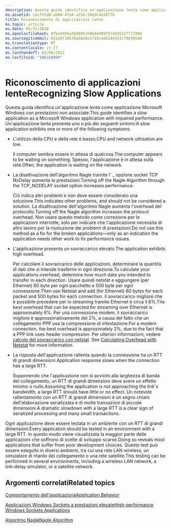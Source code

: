 ```yaml
---
description: Questa guida identifica un'applicazione lenta come applicazione Microsoft Windows con prestazioni non associate.
ms.assetid: cacf55d8-ab64-47a4-a55b-59a3c4e3877b
title: Riconoscimento di applicazioni lente
ms.topic: article
ms.date: 05/31/2018
ms.openlocfilehash: 07be9484a3b08951b8b64989757459531ff72906
ms.sourcegitcommit: 831e8f3db78ab820e1710cede244553c70e50500
ms.translationtype: MT
ms.contentlocale: it-IT
ms.lasthandoff: 01/08/2021
ms.locfileid: "106316999"
---
```

# <a name="recognizing-slow-applications"></a><span data-ttu-id="53397-103">Riconoscimento di applicazioni lente</span><span class="sxs-lookup"><span data-stu-id="53397-103">Recognizing Slow Applications</span></span>

<span data-ttu-id="53397-104">Questa guida identifica un'applicazione *lenta* come applicazione Microsoft Windows con prestazioni non associate.</span><span class="sxs-lookup"><span data-stu-id="53397-104">This guide identifies a *slow* application as a Microsoft Windows application with impaired performance.</span></span> <span data-ttu-id="53397-105">Un'applicazione lenta presenta uno o più dei seguenti sintomi:</span><span class="sxs-lookup"><span data-stu-id="53397-105">A slow application exhibits one or more of the following symptoms:</span></span>

-   <span data-ttu-id="53397-106">L'utilizzo della CPU e della rete è basso.</span><span class="sxs-lookup"><span data-stu-id="53397-106">CPU and network utilization are low.</span></span>

    <span data-ttu-id="53397-107">Il computer sembra essere in attesa di qualcosa.</span><span class="sxs-lookup"><span data-stu-id="53397-107">The computer appears to be waiting on something.</span></span> <span data-ttu-id="53397-108">Spesso, l'applicazione è in attesa sulla rete.</span><span class="sxs-lookup"><span data-stu-id="53397-108">Often, the application is waiting on the network.</span></span>

-   <span data-ttu-id="53397-109">La disattivazione dell'algoritmo Nagle tramite l' \_ opzione socket TCP NoDelay aumenta le prestazioni.</span><span class="sxs-lookup"><span data-stu-id="53397-109">Turning off the Nagle Algorithm through the TCP\_NODELAY socket option increases performance.</span></span>

    <span data-ttu-id="53397-110">Ciò indica altri problemi e non deve essere considerato una soluzione.</span><span class="sxs-lookup"><span data-stu-id="53397-110">This indicates other problems, and should not be considered a solution.</span></span> <span data-ttu-id="53397-111">La disattivazione dell'algoritmo Nagle aumenta l'overhead del protocollo.</span><span class="sxs-lookup"><span data-stu-id="53397-111">Turning off the Nagle algorithm increases the protocol overhead.</span></span> <span data-ttu-id="53397-112">Non usare questo metodo come correzione per le applicazioni interrotte, solo per indicare che l'applicazione necessita di altro lavoro per la risoluzione dei problemi di prestazioni.</span><span class="sxs-lookup"><span data-stu-id="53397-112">Do not use this method as a fix for the broken applications—only as an indication the application needs other work to fix performance issues.</span></span>

-   <span data-ttu-id="53397-113">L'applicazione presenta un sovraccarico elevato.</span><span class="sxs-lookup"><span data-stu-id="53397-113">The application exhibits high overhead.</span></span>

    <span data-ttu-id="53397-114">Per calcolare il sovraccarico delle applicazioni, determinare la quantità di dati che si intende trasferire in ogni direzione.</span><span class="sxs-lookup"><span data-stu-id="53397-114">To calculate your applications overhead, determine how much data you intended to transfer in each direction.</span></span> <span data-ttu-id="53397-115">Usare quindi netstat e aggiungere (per Ethernet) 60 byte per ogni pacchetto e 500 byte per ogni connessione.</span><span class="sxs-lookup"><span data-stu-id="53397-115">Then use Netstat and add (for Ethernet) 60 bytes for each packet and 500 bytes for each connection.</span></span> <span data-ttu-id="53397-116">Il sovraccarico migliore che è possibile prevedere per lo streaming tramite Ethernet è circa il 6%.</span><span class="sxs-lookup"><span data-stu-id="53397-116">The best overhead that can be expected for streaming over Ethernet is approximately 6%.</span></span> <span data-ttu-id="53397-117">Per una connessione modem, il sovraccarico migliore è approssimativamente del 2%, a causa del fatto che un collegamento PPP usa la compressione di intestazione.</span><span class="sxs-lookup"><span data-stu-id="53397-117">For a modem connection, the best overhead is approximately 2%, due to the fact that a PPP link uses header compression.</span></span> <span data-ttu-id="53397-118">Per ulteriori informazioni, vedere [calcolo del sovraccarico con netstat](calculating-overhead-with-netstat-2.md) .</span><span class="sxs-lookup"><span data-stu-id="53397-118">See [Calculating Overhead with Netstat](calculating-overhead-with-netstat-2.md) for more information.</span></span>

-   <span data-ttu-id="53397-119">La risposta dell'applicazione rallenta quando la connessione ha un RTT di grandi dimensioni.</span><span class="sxs-lookup"><span data-stu-id="53397-119">Application response slows when the connection has a large RTT.</span></span>

    <span data-ttu-id="53397-120">Supponendo che l'applicazione non si avvicini alla larghezza di banda del collegamento, un RTT di grandi dimensioni deve avere un effetto minimo o nullo.</span><span class="sxs-lookup"><span data-stu-id="53397-120">Assuming the application is not approaching the link's bandwidth, a large RTT should have little or no effect.</span></span> <span data-ttu-id="53397-121">Un notevole rallentamento con un RTT di grandi dimensioni è un segno chiaro dell'elaborazione serializzata e di molte transazioni di piccole dimensioni.</span><span class="sxs-lookup"><span data-stu-id="53397-121">A dramatic slowdown with a large RTT is a clear sign of serialized processing and many small transactions.</span></span>

<span data-ttu-id="53397-122">Ogni applicazione deve essere testata in un ambiente con un RTT di grandi dimensioni.</span><span class="sxs-lookup"><span data-stu-id="53397-122">Every application should be tested in an environment with a large RTT.</span></span> <span data-ttu-id="53397-123">In questo modo viene visualizzata la maggior parte delle applicazioni che soffrono di scelte di sviluppo scarse.</span><span class="sxs-lookup"><span data-stu-id="53397-123">Doing so reveals most applications that suffer from poor development choices.</span></span> <span data-ttu-id="53397-124">Questo test può essere eseguito in diversi ambienti, tra cui una rete LAN wireless, un simulatore di ritardo del collegamento o una rete satellite.</span><span class="sxs-lookup"><span data-stu-id="53397-124">This testing can be performed in several environments, including a wireless LAN network, a link-delay simulator, or a satellite network.</span></span>

## <a name="related-topics"></a><span data-ttu-id="53397-125">Argomenti correlati</span><span class="sxs-lookup"><span data-stu-id="53397-125">Related topics</span></span>

<dl> <dt>

[<span data-ttu-id="53397-126">Comportamento dell'applicazione</span><span class="sxs-lookup"><span data-stu-id="53397-126">Application Behavior</span></span>](application-behavior-2.md)
</dt> <dt>

[<span data-ttu-id="53397-127">Applicazioni Windows Sockets a prestazioni elevate</span><span class="sxs-lookup"><span data-stu-id="53397-127">High-performance Windows Sockets Applications</span></span>](high-performance-windows-sockets-applications-2.md)
</dt> <dt>

[<span data-ttu-id="53397-128">Algoritmo Nagle</span><span class="sxs-lookup"><span data-stu-id="53397-128">Nagle Algorithm</span></span>](https://msdn.microsoft.com/library/ms817942.aspx)
</dt> </dl>

 

 



